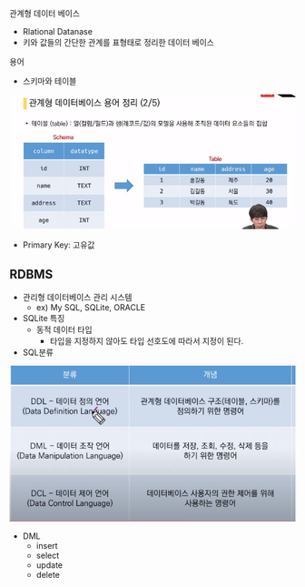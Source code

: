 관계형 데이터 베이스

- Rlational Datanase
- 키와 값들의 간단한 관계를 표형태로 정리한 데이터 베이스

용어

- 스키마와 테이블

![image-20220314090620958](03SQL.assets/image-20220314090620958.png)



- Primary Key: 고유값



## RDBMS

- 관리형 데이터베이스 관리 시스템
  - ex) My SQL, SQLite, ORACLE
- SQLite 특징
  - 동적 데이터 타입
    - 타입을 지정하지 않아도 타입 선호도에 따라서 지정이 된다.
- SQL분류

![image-20220314091722982](03SQL.assets/image-20220314091722982.png)

- DML
  - insert
  - select
  - update
  - delete









